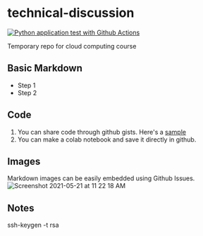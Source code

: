 # technical-discussion
[![Python application test with Github Actions](https://github.com/vin136/technical-discussion/actions/workflows/main.yml/badge.svg)](https://github.com/vin136/technical-discussion/actions/workflows/main.yml)


Temporary repo for cloud computing course

## Basic Markdown

- Step 1
- Step 2

## Code

1. You can share code through github gists. Here's a [sample](https://gist.github.com/vin136/1b8d4b92f377e6a4de1e93911b361b78#file-hello-py)
2. You can make a colab notebook and save it directly in github.


## Images
Markdown images can be easily embedded using Github Issues.
![Screenshot 2021-05-21 at 11 22 18 AM](https://user-images.githubusercontent.com/21222766/122638631-d8b09600-d112-11eb-9598-774e61d1a200.png)

## Notes

ssh-keygen -t rsa
